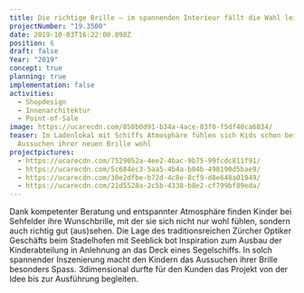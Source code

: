 ```yaml
---
title: Die richtige Brille – im spannenden Interieur fällt die Wahl leichter
projectNumber: "19.3500"
date: 2019-10-03T16:22:00.898Z
position: 6
draft: false
Year: "2019"
concept: true
planning: true
implementation: false
activities:
  - Shopdesign
  - Innenarchitektur
  - Point-of-Sale
image: https://ucarecdn.com/858b0d91-b34a-4ace-83f0-f5df40ca6834/
teaser: Im Ladenlokal mit Schiffs Atmosphäre fühlen sich Kids schon beim
  Aussuchen ihrer neuen Brille wohl
projectpictures:
  - https://ucarecdn.com/7529052a-4ee2-4bac-9b75-99fcdc811f91/
  - https://ucarecdn.com/5c684ec3-5aa5-4b4a-b04b-498190d5bae9/
  - https://ucarecdn.com/30e2dfbe-b72d-4c8e-8cf9-d8e648a01949/
  - https://ucarecdn.com/21d5528a-2c5b-4338-b8e2-cf799bf89eda/
---
```

Dank kompetenter Beratung und entspannter Atmosphäre finden Kinder bei Sehfelder ihre Wunschbrille, mit der sie sich nicht nur wohl fühlen, sondern auch richtig gut (aus)sehen. Die Lage des traditionsreichen Zürcher Optiker Geschäfts beim Stadelhofen mit Seeblick bot Inspiration zum Ausbau der Kinderabteilung in Anlehnung an das Deck eines Segelschiffs. In solch spannender Inszenierung macht den Kindern das Aussuchen ihrer Brille besonders Spass. 3dimensional durfte für den Kunden das Projekt von der Idee bis zur Ausführung begleiten.
